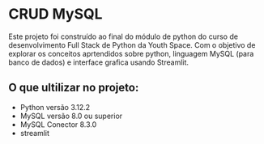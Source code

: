 # CRUD MySQL

Este projeto foi construído ao final do módulo de python do curso de desenvolvimento Full Stack de Python da Youth Space.
Com o objetivo de explorar os conceitos aprtendidos sobre python, linguagem MySQL (para banco de dados) e interface grafica usando Streamlit.

## O que ultilizar no projeto:
- Python versão 3.12.2
- MySQL versão 8.0 ou superior
- MySQL Conector 8.3.0
- streamlit

